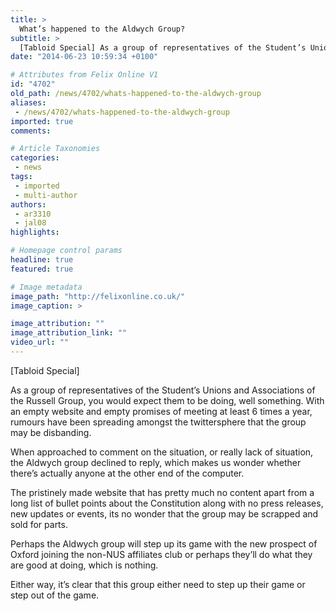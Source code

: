 ```yaml
---
title: >
  What’s happened to the Aldwych Group?
subtitle: >
  [Tabloid Special] As a group of representatives of the Student’s Unions and Associations of the Russell Group, you would expect them to be doing, well something...
date: "2014-06-23 10:59:34 +0100"

# Attributes from Felix Online V1
id: "4702"
old_path: /news/4702/whats-happened-to-the-aldwych-group
aliases:
 - /news/4702/whats-happened-to-the-aldwych-group
imported: true
comments:

# Article Taxonomies
categories:
 - news
tags:
 - imported
 - multi-author
authors:
 - ar3310
 - jal08
highlights:

# Homepage control params
headline: true
featured: true

# Image metadata
image_path: "http://felixonline.co.uk/"
image_caption: >

image_attribution: ""
image_attribution_link: ""
video_url: ""
---
```


[Tabloid Special]

As a group of representatives of the Student’s Unions and Associations of the Russell Group, you would expect them to be doing, well something. With an empty website and empty promises of meeting at least 6 times a year, rumours have been spreading amongst the twittersphere that the group may be disbanding.

When approached to comment on the situation, or really lack of situation, the Aldwych group declined to reply, which makes us wonder whether there’s actually anyone at the other end of the computer.

The pristinely made website that has pretty much no content apart from a long list of bullet points about the Constitution along with no press releases, new updates or events, its no wonder that the group may be scrapped and sold for parts.

Perhaps the Aldwych group will step up its game with the new prospect of Oxford joining the non-NUS affiliates club or perhaps they’ll do what they are good at doing, which is nothing.

Either way, it’s clear that this group either need to step up their game or step out of the game.
